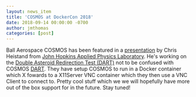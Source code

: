```yaml
---
layout: news_item
title: 'COSMOS at DockerCon 2018'
date: 2018-09-14 00:00:00 -0700
author: jmthomas
categories: [post]
---
```


Ball Aerospace COSMOS has been featured in a [presentation](https://www.youtube.com/watch?v=RnWXOAplvjY&feature=youtu.be&t=9m) by Chris Heistand from [John Hopkins Applied Physics Laboratory](http://www.jhuapl.edu/). He's working on the [Double Asteroid Redirection Test (DART)](http://dart.jhuapl.edu/) not to be confused with COSMOS [DART]({{site.baseurl}}/docs/v4/dart-overview). They have setup COSMOS to run in a Docker container which X fowards to a X11Server VNC container which they then use a VNC Client to connect to. Pretty cool stuff which we we will hopefully have more out of the box support for in the future. Stay tuned!
